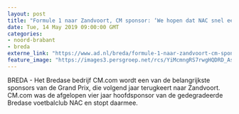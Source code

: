 ```yaml
---
layout: post
title: "Formule 1 naar Zandvoort, CM sponsor: ‘We hopen dat NAC snel een nieuwe hoofdsponsor vindt’"
date: Tue, 14 May 2019 09:00:00 GMT
categories: 
- noord-brabant 
- breda 
externe_link: "https://www.ad.nl/breda/formule-1-naar-zandvoort-cm-sponsor-we-hopen-dat-nac-snel-een-nieuwe-hoofdsponsor-vindt~a4265ee1/"
feature_image: "https://images3.persgroep.net/rcs/YiMcmngRS7rwgHQDRD_AsilwoGg/diocontent/144291917/_fitwidth/400/?appId=21791a8992982cd8da851550a453bd7f&quality=0.7"
---
```


BREDA - Het Bredase bedrijf CM.com wordt een van de belangrijkste sponsors van de Grand Prix, die volgend jaar terugkeert naar Zandvoort. CM.com was de afgelopen vier jaar hoofdsponsor van de gedegradeerde Bredase voetbalclub NAC en stopt daarmee.
